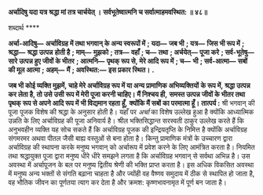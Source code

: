 **अर्चादिषु यदा यत्र श्रद्धा मां तत्र चार्चयेत् ।** **सर्वभूतेष्वात्मनि च सर्वात्माहमवस्थित: ॥ ४८॥** 

शब्दार्थ **** 

**अर्चा-आदिषु—** **अर्चाविग्रह में तथा भगवान् के अन्य स्वरूपों में** **; यदा—** **जब भी** **; यत्र—** **जिस भी रूप में** **; श्रद्धा—** **श्रद्धा उत्पन्न** **होती है** **; माम्—** **मुझको** **; तत्र—** **वहाँ** **; च—** **तथा** **; अर्चयेत्—** **पूजा करे** **; सर्व-भूतेषु—** **सारे उत्पन्न हुए जीवों के भीतर** **; आत्मनि—** **पृथक् रूप से, मेरे आदि रूप में** **; च—** **भी** **; सर्व-आत्मा—** **सबों की मूल आत्मा** **; अहम्—** **मैं** **; अवस्थित:—** **इस प्रकार स्थित।** **.** 

**जब भी कोई व्यक्ति मुझमें, चाहे मेरे अर्चाविग्रह रूप में या अन्य प्रामाणिक अभिव्यक्तियों** **के रूप में, श्रद्धा उत्पन्न कर लेता है, तो उसे उसी रूप में मेरी पूजा करनी चाहिए। मैं निश्चय ही,** **समस्त उत्पन्न जीवों के भीतर तथा पृथक् रूप से अपने आदि रूप में भी विद्यमान रहता हूँ,** **क्योंकि मैं सबों का परमात्मा हूँ।** **तात्पर्य :** श्री भगवान् की पूजा पूजक विशेष की श्रद्धा के अनुसार होती है। यहाँ पर *अर्चा* का विशेष उल्लेख हुआ है क्योंकि आध्यात्मिक उन्नति के लिए अर्चाविग्रह की पूजा अनिवार्य है। श्रील भक्तिसिद्धान्त सरस्वती ठाकुर उल्लेख करते हैं कि अनुभवहीन व्यक्ति यह सोच सकते हैं कि अर्चाविग्रह पूजक की इन्द्रियतृप्ति के निमित्त है क्योंकि अर्चाविग्रह संगमरमर अथवा पीतल जैसी बाह्य वस्तुओं से बना होता है। किन्तु प्रामाणिक मंत्रों के उच्चारण द्वारा अर्चाविग्रह की स्थापना करके मनुष्य भगवान् को अर्चारूप में प्रवेश करने के लिए आमंत्रित करता है। नियमित तथा श्रद्धायुक्त पूजा द्वारा मनुष्य धीरे धीरे समझने लगता है कि अर्चाविग्रह भगवान् से सर्वथा अभिन्न है। उस अवस्था में अर्चापूजन के बल पर मनुष्य द्वितीय श्रेणी की भक्ति प्राप्त करता है। इस अधिक विकसित अवस्था में मनुष्य अन्य भक्तों से संगति बढ़ाना चाहता है और ज्योंही वह वैष्णव समुदाय में ठीक से स्थापित हो जाता है, वह भौतिक जीवन का पूर्णतया त्याग कर देता है और क्रमश: कृष्णभावनामृत में पूर्ण बन जाता है।  